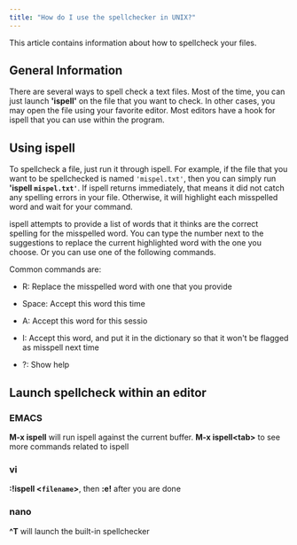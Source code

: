 ```yaml
---
title: "How do I use the spellchecker in UNIX?"
---
```


This article contains information about how to spellcheck your files.

## General Information

There are several ways to spell check a text files. Most of the time,
you can just launch **'ispell'** on the file that you want to check. In
other cases, you may open the file using your favorite editor. Most
editors have a hook for ispell that you can use within the program.

## Using ispell

To spellcheck a file, just run it through ispell. For example, if the
file that you want to be spellchecked is named `'mispel.txt'`, then you
can simply run **'ispell `mispel.txt'`**. If ispell returns immediately,
that means it did not catch any spelling errors in your file. Otherwise,
it will highlight each misspelled word and wait for your command.

ispell attempts to provide a list of words that it thinks are the
correct spelling for the misspelled word. You can type the number next
to the suggestions to replace the current highlighted word with the one
you choose. Or you can use one of the following commands.

Common commands are:

- R: Replace the misspelled word with one that you provide

- Space: Accept this word this time

- A: Accept this word for this sessio

- I: Accept this word, and put it in the dictionary so that it won't be
  flagged as misspell next time

- ?: Show help

## Launch spellcheck within an editor

### EMACS

**M-x ispell** will run ispell against the current buffer. **M-x
ispell\<tab\>** to see more commands related to ispell

### vi

**:!ispell \<`filename`\>**, then **:e!** after you are done

### nano

**^T** will launch the built-in spellchecker
